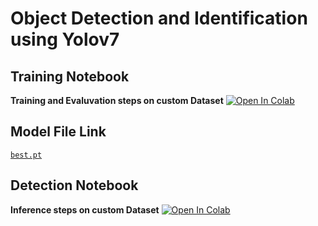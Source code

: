 # Object Detection and Identification using Yolov7



## Training Notebook 

**Training and Evaluvation steps on custom Dataset** <a href="https://colab.research.google.com/github/GouthamVicky/ObjectDetectionYoloV5/blob/main/ObjectDetectionNotebook.ipynb"><img src="https://colab.research.google.com/assets/colab-badge.svg" alt="Open In Colab"></a>

## Model File Link 

[`best.pt`](https://github.com/GouthamVicky/ObjectDetectionYoloV7/blob/main/modelWeightsFolder/best.pt)

## Detection Notebook

**Inference steps on custom Dataset** <a href="https://github.com/GouthamVicky/ObjectDetectionYoloV7/blob/main/inferenceObjectDetection.ipynb"><img src="https://colab.research.google.com/assets/colab-badge.svg" alt="Open In Colab"></a>

